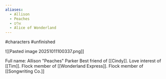 ```yaml
---
aliases:
  - Allison
  - Peaches
  - אליס
  - Alice of Wonderland
---
```

#characters #unfinished 

![[Pasted image 20251011100337.png]]

Full name: Allison "Peaches" Parker
Best friend of [[Cindy]].
Love interest of [[Tim]].
Flock member of [[Wonderland Express]].
Flock member of [[Songwriting Co.]]


